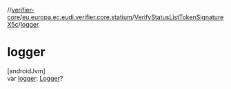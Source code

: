 //[verifier-core](../../../index.md)/[eu.europa.ec.eudi.verifier.core.statium](../index.md)/[VerifyStatusListTokenSignatureX5c](index.md)/[logger](logger.md)

# logger

[androidJvm]\
var [logger](logger.md): [Logger](../../eu.europa.ec.eudi.verifier.core.logging/-logger/index.md)?
